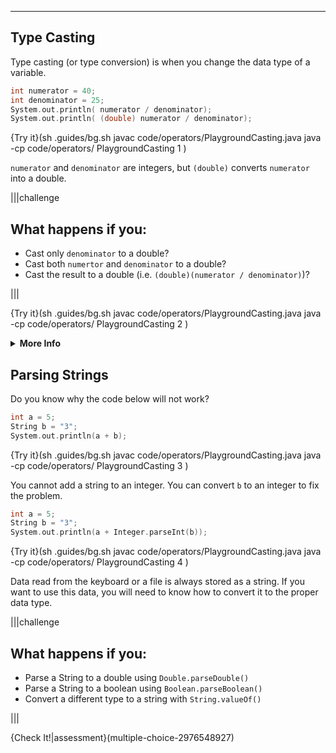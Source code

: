 ---

## Type Casting
Type casting (or type conversion) is when you change the data type of a variable.

```c++
int numerator = 40;
int denominator = 25;
System.out.println( numerator / denominator);
System.out.println( (double) numerator / denominator);
```

{Try it}(sh .guides/bg.sh javac code/operators/PlaygroundCasting.java java -cp code/operators/ PlaygroundCasting 1 )

`numerator` and `denominator` are integers, but `(double)` converts `numerator` into a double.

|||challenge
## What happens if you:
* Cast only `denominator` to a double?
* Cast both `numertor` and `denominator` to a double?
* Cast the result to a double (i.e. `(double)(numerator / denominator)`)?

|||

{Try it}(sh .guides/bg.sh javac code/operators/PlaygroundCasting.java java -cp code/operators/ PlaygroundCasting 2 )

<details><summary><b>More Info</b></summary>If either or both numbers in Java division are a `double`, then `double` division will occur. In the last example, numerator and denominator are both `int` when the division takes place - then the integer division result is converted to a double. </details>

## Parsing Strings
Do you know why the code below will not work?

```c++
int a = 5;
String b = "3";
System.out.println(a + b);
```

{Try it}(sh .guides/bg.sh javac code/operators/PlaygroundCasting.java java -cp code/operators/ PlaygroundCasting 3 )

You cannot add a string to an integer. You can convert `b` to an integer to fix the problem.

```c++
int a = 5;
String b = "3";
System.out.println(a + Integer.parseInt(b));
```

{Try it}(sh .guides/bg.sh javac code/operators/PlaygroundCasting.java java -cp code/operators/ PlaygroundCasting 4 )

Data read from the keyboard or a file is always stored as a string. If you want to use this data, you will need to know how to convert it to the proper data type.

|||challenge
## What happens if you:
* Parse a String to a double using `Double.parseDouble()`
* Parse a String to a boolean using `Boolean.parseBoolean()`
* Convert a different type to a string with `String.valueOf()`

|||

{Check It!|assessment}(multiple-choice-2976548927)
